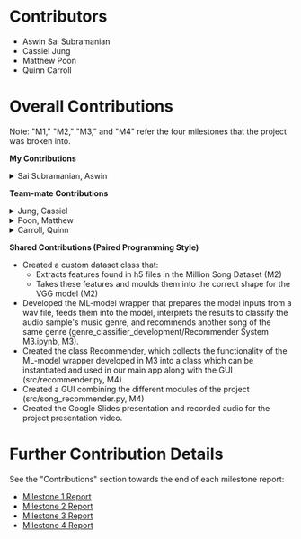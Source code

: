 # Contributors

- Aswin Sai Subramanian
- Cassiel Jung 
- Matthew Poon 
- Quinn Carroll

# Overall Contributions

Note: "M1," "M2," "M3," and "M4" refer the four milestones that the project was broken into.

**My Contributions**
<details><summary>Sai Subramanian, Aswin</summary>
<ul>    
<li> Helped improve the accuracy of our genre classifier from 40% to 60%:</li>
    <ul>
    <li> Experimented with model training parameters such as number of genres, number of samples per genre to find trends in training results. This helped make decisions about how to improve the genre classifier’s accuracy (M3/M4).</li>
    <li> Merged additional spectrograms collected by team members into full dataset (M4).</li>
    <li> Performed tests to determine an effective batch-size to speed up training time (M2).</li>
    </ul>    
<li>Layed the foundation for our genre classifier's training and testing datasets:</li>
    <ul>
    <li> Developed spectrogram extraction process (M3).</li>
    <li> Developed process to download audio samples from YouTube, and store spectrograms generated from them into our dataset (M3).</li>    
    </ul>
<li> Debugged GUI functions with Matthew (M4).</li> 
<li> Made project demo video (demos/project_demo.mp4, M4).</li>
<li> Collected .h5 files for Rock and Jazz from the Million Song Dataset (M1).</li>
</ul>
</details>

<!-- - Sai Subramanian, Aswin
    - Helped improve the accuracy of our genre classifier from 40% to 60%: 
        - Experimented with model training parameters such as number of genres, number of samples per genre to find trends in training results. This helped make decisions about how to improve the genre classifier’s accuracy (M3/M4).
        - Merged additional spectrograms collected by team members into full dataset (M4).
        - Performed tests to determine an effective batch-size to speed up training time (M2). 
    - Layed the foundation for our genre classifier's training and testing datasets:
        - Developed spectrogram extraction process (M3).
        - Developed process to download audio samples from YouTube, and store spectrograms generated from them into our dataset (M3).
    - Debugged GUI functions with Matthew (M4). 
    - Made project demo video (demos/project_demo.mp4, M4).
    - Collected .h5 files for Rock and Jazz from the Million Song Dataset (M1).
     -->

**Team-mate Contributions**
<!-- - Jung, Cassiel
    - Collected .h5 file of Folk and Blues from the Million Song Dataset (M1)
    - Tested the model by differing the step size while keeping the other values constant to get the best accuracy (M2)
    - Wrote dataset class that matches spectrograms and genre with Quinn (M3)
    - Collected spectrograms to increase number of samples used for training model(M4)
    - Folk, Blues, Latin and Country
    - Made last GUI feedback to check if everything works fine (M4)

- Poon, Matthew
    - Created a script to extract and filter h5 song samples from the Million Song Dataset (M1)
    - Collected h5 files for Metal, Reggae, Classical, Latin, and Electronic music.(Metal, Reggae, and Classical discarded due to lack of samples) (M1) 
    - Created the structure used for storing the dataset (individual genre folders)(M2)
    - Performed tests to determine the best learning rate for our model (M2)
    - Created a script to extract information and save dictionaries for URL:Genre,TrackID:Genre, and Song:Genre (M3)
    - Debugged GUI functions with Aswin (M4)
    - Collected spectrograms for additional samples for following genres: Rap, Latin, Jazz, Electronic (M4)
    - Recorded and edited the project presentation video for final submission

- Carroll, Quinn
    - Collected h5 files of Rap and Country songs from the Million Song Dataset (M1)
    - Performed testing on the model to find the best values for gamma and momentum(M2)
    - Created class genreClassificationDatasetSpectrogram in paired programmingsession with Cassiel (M3)
    - Collected spectrograms from youtube audio to increase number of samples in Blues subset (M4)
    - Created data flow diagram of our genreClassifier process (M4)
    - Created outline for video presentation (M4) -->

<details>
<summary>Jung, Cassiel</summary>
<br>
- Collected .h5 file of Folk and Blues from the Million Song Dataset (M1)<br>
- Tested the model by differing the step size while keeping the other values constant to get the best accuracy (M2)<br>
- Wrote dataset class that matches spectrograms and genre with Quinn (M3)<br>
- Collected spectrograms to increase number of samples used for training model(M4)<br>
- Folk, Blues, Latin and Country<br>
- Made last GUI feedback to check if everything works fine (M4)<br>
</details> 

<details>
<summary>Poon, Matthew</summary>
<br>
- Created a script to extract and filter h5 song samples from the Million Song Dataset (M1)<br>
- Collected h5 files for Metal, Reggae, Classical, Latin, and Electronic music.(Metal, Reggae, and Classical discarded due to lack of samples) (M1)<br> 
- Created the structure used for storing the dataset (individual genre folders)(M2)<br>
- Performed tests to determine the best learning rate for our model (M2)<br>
- Created a script to extract information and save dictionaries for URL:Genre,TrackID:Genre, and Song:Genre (M3)<br>
- Debugged GUI functions with Aswin (M4)<br>
- Collected spectrograms for additional samples for following genres: Rap, Latin, Jazz, Electronic (M4)<br>
- Recorded and edited the project presentation video for final submission
</details>

<details>
<summary>Carroll, Quinn</summary>
<br>
- Collected h5 files of Rap and Country songs from the Million Song Dataset (M1)<br>
- Performed testing on the model to find the best values for gamma and momentum(M2)<br>
- Created class genreClassificationDatasetSpectrogram in paired programmingsession with Cassiel (M3)<br>
- Collected spectrograms from youtube audio to increase number of samples inBlues subset (M4)<br>
- Created data flow diagram of our genreClassifier process (M4)<br>
- Created outline for video presentation (M4)
</details>
 
**Shared Contributions (Paired Programming Style)**
- Created a custom dataset class that:
    - Extracts features found in h5 files in the Million Song Dataset (M2)
    - Takes these features and moulds them into the correct shape for the VGG model (M2)
- Developed the ML-model wrapper that prepares the model inputs from a wav file, feeds them into the model, interprets the results to classify the audio sample's music genre, and recommends another song of the same genre (genre_classifier_development/Recommender System M3.ipynb, M3).
- Created the class Recommender, which collects the functionality of the ML-model wrapper developed in M3 into a class which can be instantiated and used in our main app along with the GUI (src/recommender.py, M4).
- Created a GUI combining the different modules of the project (src/song_recommender.py, M4)
- Created the Google Slides presentation and recorded audio for the project presentation video. 

# Further Contribution Details
See the "Contributions" section towards the end of each milestone report:
- [Milestone 1 Report](https://github.com/Aswin-SaiSubramanian/Music-Recommender/blob/main/reports/M1/Team%20Dilphosaurus%20-%20Milestone%201%20Report.pdf)
- [Milestone 2 Report](https://github.com/Aswin-SaiSubramanian/Music-Recommender/blob/main/reports/M2/Team%20Dilphosaurus%20-%20Milestone%202%20Report.pdf)
- [Milestone 3 Report](https://github.com/Aswin-SaiSubramanian/Music-Recommender/blob/main/reports/M3/Team%20Dilphosaurus%20-%20Milestone%203%20Report.pdf)
- [Milestone 4 Report](https://github.com/Aswin-SaiSubramanian/Music-Recommender/blob/main/reports/M4/Team%20Dilphosaurus%20-%20Milestone%204%20Report.pdf)
  
